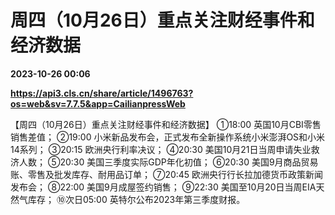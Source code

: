 # 周四（10月26日）重点关注财经事件和经济数据

**2023-10-26 00:06**

**https://api3.cls.cn/share/article/1496763?os=web&sv=7.7.5&app=CailianpressWeb**

【周四（10月26日）重点关注财经事件和经济数据】 ①18:00 英国10月CBI零售销售差值； ②19:00 小米新品发布会，正式发布全新操作系统小米澎湃OS和小米14系列； ③20:15 欧洲央行利率决议； ④20:30 美国10月21日当周申请失业救济人数； ⑤20:30 美国三季度实际GDP年化初值； ⑥20:30 美国9月商品贸易账、零售及批发库存、耐用品订单； ⑦20:45 欧洲央行行长拉加德货币政策新闻发布会； ⑧22:00 美国9月成屋签约销售； ⑨22:30 美国至10月20日当周EIA天然气库存； ⑩次日05:00 英特尔公布2023年第三季度财报。